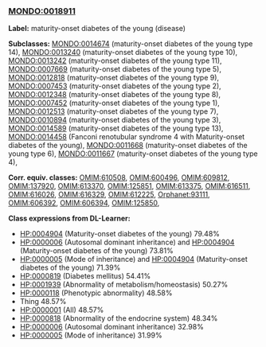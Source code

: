
### [MONDO:0018911](http://purl.obolibrary.org/obo/MONDO_0018911)
**Label:** maturity-onset diabetes of the young (disease)

**Subclasses:** [MONDO:0014674](http://purl.obolibrary.org/obo/MONDO_0014674) (maturity-onset diabetes of the young type 14), [MONDO:0013240](http://purl.obolibrary.org/obo/MONDO_0013240) (maturity-onset diabetes of the young type 10), [MONDO:0013242](http://purl.obolibrary.org/obo/MONDO_0013242) (maturity-onset diabetes of the young type 11), [MONDO:0007669](http://purl.obolibrary.org/obo/MONDO_0007669) (maturity-onset diabetes of the young type 5), [MONDO:0012818](http://purl.obolibrary.org/obo/MONDO_0012818) (maturity-onset diabetes of the young type 9), [MONDO:0007453](http://purl.obolibrary.org/obo/MONDO_0007453) (maturity-onset diabetes of the young type 2), [MONDO:0012348](http://purl.obolibrary.org/obo/MONDO_0012348) (maturity-onset diabetes of the young type 8), [MONDO:0007452](http://purl.obolibrary.org/obo/MONDO_0007452) (maturity-onset diabetes of the young type 1), [MONDO:0012513](http://purl.obolibrary.org/obo/MONDO_0012513) (maturity-onset diabetes of the young type 7), [MONDO:0010894](http://purl.obolibrary.org/obo/MONDO_0010894) (maturity-onset diabetes of the young type 3), [MONDO:0014589](http://purl.obolibrary.org/obo/MONDO_0014589) (maturity-onset diabetes of the young type 13), [MONDO:0014458](http://purl.obolibrary.org/obo/MONDO_0014458) (Fanconi renotubular syndrome 4 with Maturity-onset diabetes of the young), [MONDO:0011668](http://purl.obolibrary.org/obo/MONDO_0011668) (maturity-onset diabetes of the young type 6), [MONDO:0011667](http://purl.obolibrary.org/obo/MONDO_0011667) (maturity-onset diabetes of the young type 4), 

**Corr. equiv. classes:** [OMIM:610508](http://purl.obolibrary.org/obo/OMIM_610508), [OMIM:600496](http://purl.obolibrary.org/obo/OMIM_600496), [OMIM:609812](http://purl.obolibrary.org/obo/OMIM_609812), [OMIM:137920](http://purl.obolibrary.org/obo/OMIM_137920), [OMIM:613370](http://purl.obolibrary.org/obo/OMIM_613370), [OMIM:125851](http://purl.obolibrary.org/obo/OMIM_125851), [OMIM:613375](http://purl.obolibrary.org/obo/OMIM_613375), [OMIM:616511](http://purl.obolibrary.org/obo/OMIM_616511), [OMIM:616026](http://purl.obolibrary.org/obo/OMIM_616026), [OMIM:616329](http://purl.obolibrary.org/obo/OMIM_616329), [OMIM:612225](http://purl.obolibrary.org/obo/OMIM_612225), [Orphanet:93111](http://www.orpha.net/ORDO/Orphanet_93111), [OMIM:606392](http://purl.obolibrary.org/obo/OMIM_606392), [OMIM:606394](http://purl.obolibrary.org/obo/OMIM_606394), [OMIM:125850](http://purl.obolibrary.org/obo/OMIM_125850), 

**Class expressions from DL-Learner:**

- [HP:0004904](http://purl.obolibrary.org/obo/HP_0004904) (Maturity-onset diabetes of the young) 79.48%
- [HP:0000006](http://purl.obolibrary.org/obo/HP_0000006) (Autosomal dominant inheritance) and [HP:0004904](http://purl.obolibrary.org/obo/HP_0004904) (Maturity-onset diabetes of the young) 73.81%
- [HP:0000005](http://purl.obolibrary.org/obo/HP_0000005) (Mode of inheritance) and [HP:0004904](http://purl.obolibrary.org/obo/HP_0004904) (Maturity-onset diabetes of the young) 71.39%
- [HP:0000819](http://purl.obolibrary.org/obo/HP_0000819) (Diabetes mellitus) 54.41%
- [HP:0001939](http://purl.obolibrary.org/obo/HP_0001939) (Abnormality of metabolism/homeostasis) 50.27%
- [HP:0000118](http://purl.obolibrary.org/obo/HP_0000118) (Phenotypic abnormality) 48.58%
- Thing 48.57%
- [HP:0000001](http://purl.obolibrary.org/obo/HP_0000001) (All) 48.57%
- [HP:0000818](http://purl.obolibrary.org/obo/HP_0000818) (Abnormality of the endocrine system) 48.34%
- [HP:0000006](http://purl.obolibrary.org/obo/HP_0000006) (Autosomal dominant inheritance) 32.98%
- [HP:0000005](http://purl.obolibrary.org/obo/HP_0000005) (Mode of inheritance) 31.99%


